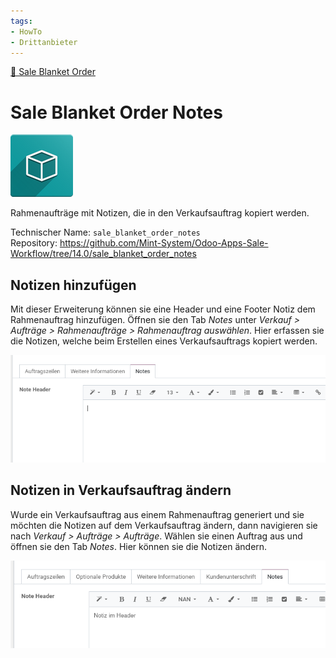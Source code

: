```yaml
---
tags:
- HowTo
- Drittanbieter
---
```

[🔗 Sale Blanket Order](Sale%20Blanket%20Order.md)
# Sale Blanket Order Notes
![icon_oms_box](assets/icon_oms_box.png)

Rahmenaufträge mit Notizen, die in den Verkaufsauftrag kopiert werden.

Technischer Name: `sale_blanket_order_notes`\
Repository: <https://github.com/Mint-System/Odoo-Apps-Sale-Workflow/tree/14.0/sale_blanket_order_notes>

## Notizen hinzufügen

Mit dieser Erweiterung können sie eine Header und eine Footer Notiz dem Rahmenauftrag hinzufügen. Öffnen sie den Tab *Notes* unter *Verkauf > Aufträge > Rahmenaufträge > Rahmenauftrag auswählen*. Hier erfassen sie die Notizen, welche beim Erstellen eines Verkaufsauftrags kopiert werden.

![](assets/Sale%20Blanket%20Order%20Notes%20Tab%20Notes.png)

## Notizen in Verkaufsauftrag ändern

Wurde ein Verkaufsauftrag aus einem Rahmenauftrag generiert und sie möchten die Notizen auf dem Verkaufsauftrag ändern, dann navigieren sie nach *Verkauf > Aufträge > Aufträge*. Wählen sie einen Auftrag aus und öffnen sie den Tab *Notes*. Hier können sie die Notizen ändern.

![](assets/Sale%20Blanket%20Order%20Notes%20Verkaufsauftrag%20Tab%20Notes.png)